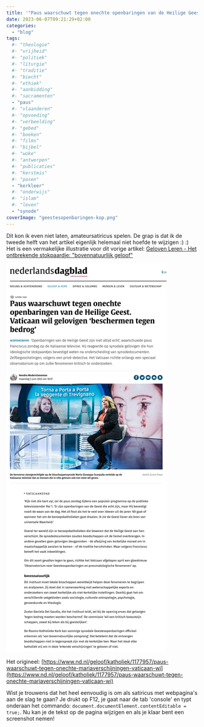 ```yaml
---
title: '"Paus waarschuwt tegen onechte openbaringen van de Heilige Geest. Vaticaan wil gelovigen ‘beschermen tegen bedrog’"'
date: 2023-06-07T09:21:29+02:00
categories: 
  - "blog"
tags:
  #- "theologie"
  #- "vrijheid"
  #- "politiek"
  #- "liturgie"
  #- "traditie"
  #- "biecht"
  #- "ethiek"
  #- "aanbidding"
  #- "sacramenten"
  - "paus"
  #- "vlaanderen"
  #- "opvoeding"
  #- "verbeelding"
  #- "gebed"
  #- "boeken"
  #- "films"
  #- "bijbel"
  #- "woke"
  #- "antwerpen"
  #- "publicaties"
  #- "kerstmis"
  #- "pasen"
  - "kerkleer"
  #- "onderwijs"
  #- "islam"
  #- "leven"
  - "synode"
coverImage: "geestesopenbaringen-kop.png"
---
```


Dit kon ik even niet laten, amateursatiricus spelen. De grap is dat ik de tweede helft van het artikel eigenlijk helemaal niet hoefde te wijzigen :) :)  Het is een vermakelijke illustratie voor dit vorige artikel: [Geloven Leren - Het ontbrekende stokpaardje: &quot;bovennatuurlijk geloof&quot;](https://gelovenleren.net/blog/het-ontbrekende-stokpaardje-bovennatuurlijk-geloof/ "Geloven Leren - Het ontbrekende stokpaardje: &quot;bovennatuurlijk geloof&quot;")

![](images/geestesopenbaringen.png)

Het origineel: [https://www.nd.nl/geloof/katholiek/1177957/paus-waarschuwt-tegen-onechte-mariaverschijningen-vaticaan-wi](https://www.nd.nl/geloof/katholiek/1177957/paus-waarschuwt-tegen-onechte-mariaverschijningen-vaticaan-wi)

Wist je trouwens dat het heel eenvoudig is om als satiricus met webpagina's aan de slag te gaan? Je drukt op F12, je gaat naar de tab 'console' en typt onderaan het commando: `document.documentElement.contentEditable = true;`. Nu kan je de tekst op de pagina wijzigen en als je klaar bent een screenshot nemen!
